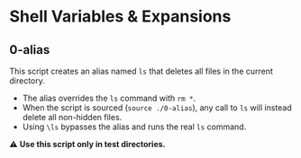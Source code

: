 # Shell Variables & Expansions

## 0-alias

This script creates an alias named `ls` that deletes all files in the current directory.

- The alias overrides the `ls` command with `rm *`.
- When the script is sourced (`source ./0-alias`), any call to `ls` will instead delete all non-hidden files.
- Using `\ls` bypasses the alias and runs the real `ls` command.

⚠️ **Use this script only in test directories.**

